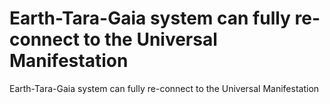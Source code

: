 # Earth-Tara-Gaia system can fully re-connect to the Universal Manifestation

Earth-Tara-Gaia system can fully re-connect to the Universal Manifestation